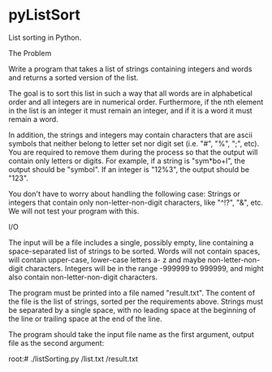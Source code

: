pyListSort
==========

List sorting in Python. 

The Problem

Write a program that takes a list of strings containing integers and words and returns a
sorted version of the list.

The goal is to sort this list in such a way that all words are in alphabetical order and all integers
are in numerical order. Furthermore, if the nth element in the list is an integer it must remain an
integer, and if it is a word it must remain a word.

In addition, the strings and integers may contain characters that are ascii symbols that neither
belong to letter set nor digit set (i.e. "#", "%", ";", etc). You are required to remove them during the
process so that the output will contain only letters or digits. For example, if a string is "sym*bo+l",
the output should be "symbol". If an integer is "12%3", the output should be "123".

You don't have to worry about handling the following case:
Strings or integers that contain only non-letter-non-digit characters, like "^!?", "&", etc. We will not
test your program with this.

I/O

The input will be a file includes a single, possibly empty, line containing a space-separated list of
strings to be sorted. Words will not contain spaces, will contain upper-case, lower-case letters a-
z and maybe non-letter-non-digit characters. Integers will be in the range -999999 to 999999, and
might also contain non-letter-non-digit characters.

The program must be printed into a file named "result.txt". The content of the file is the list of
strings, sorted per the requirements above. Strings must be separated by a single space, with no
leading space at the beginning of the line or trailing space at the end of the line.

The program should take the input file name as the first argument, output file as the second
argument:

root:# ./listSorting.py <path-to-input-file>/list.txt <path-to-output-file>/result.txt
